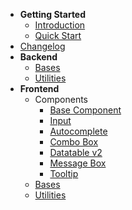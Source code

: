 * **Getting Started**
  * [Introduction](/getting-started/introduction.md "QLTSv2 Docs - Introduction")
  * [Quick Start](/getting-started/quick-start.md "QLTSv2 Docs - Quick start")
* [Changelog](/changelog/README.md "Nhật ký thay đổi")
* **Backend**
  * [Bases](/backend/bases/README.md "QLTSv2 Docs - Bases")
  * [Utilities](/backend/utilities/README.md "QLTSv2 Docs - Utilities")
* **Frontend**
  * Components
    * [Base Component](/frontend/components/base-component/README.md "QLTSv2 Docs - Base Component")
    * [Input](/frontend/components/input/README.md "QLTSv2 Docs - Input")
    * [Autocomplete](/frontend/components/autocomplete.md "QLTSv2 Docs - Autocomplete")
    * [Combo Box](/frontend/components/combo-box/README.md "QLTSv2 Docs - Combo Box")
    * [Datatable v2](/frontend/components/datatable-v2/README.md "QLTSv2 Docs - Datatable v2")
    * [Message Box](/frontend/components/message-box/README.md "QLTSv2 Docs - Message Box")
    * [Tooltip](/frontend/components/tooltip "QLTSv2 Docs - Tooltip")
  * [Bases](/frontend/bases/README.md "QLTSv2 Docs - Bases")
  * [Utilities](/frontend/utilities "QLTSv2 Docs - Utilities")